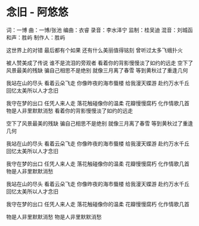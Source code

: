 # 念旧 - 阿悠悠

词：一博
曲：一博/张池
编曲：衣睿
录音：李水泽宁
监制：桂吴迪
混音：刘城函
和声：胜屿
制作人：胜屿

这世界上的对错
最后都有个如果
还有什么美丽值得铭刻
曾听过太多飞蛾扑火

被人赞美成了传说
谁不是流泪的旁观者
看着你的背影慢慢淡了如约的远走
空下了风景最美的残缺
骗自己相思不是绝别
就像三月离了春雪
等到黄秋过了重逢几何

我站在山的尽头
看着云朵飞走
你像昨夜的海市蜃楼
给我漫天蝶游
赴约万水千丘
回忆太美所以人才念旧

我守在梦的出口
任凭人来人走
落花触碰像你的温柔
花瓣慢慢腐朽
化作情歌几首
物是人非里默默消愁
看着你的背影慢慢淡了如约的远走

空下了风景最美的残缺
骗自己相思不是绝别
就像三月离了春雪
等到黄秋过了重逢几何

我站在山的尽头
看着云朵飞走
你像昨夜的海市蜃楼
给我漫天蝶游
赴约万水千丘
回忆太美所以人才念旧

我守在梦的出口
任凭人来人走
落花触碰像你的温柔
花瓣慢慢腐朽
化作情歌几首
物是人非里默默消愁

我站在山的尽头
看着云朵飞走
你像昨夜的海市蜃楼
给我漫天蝶游
赴约万水千丘
回忆太美所以人才念旧

我守在梦的出口
任凭人来人走
落花触碰像你的温柔
花瓣慢慢腐朽
化作情歌几首

物是人非里默默消愁
物是人非里默默消愁